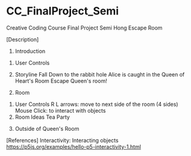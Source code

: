 # CC_FinalProject_Semi
Creative Coding Course Final Project
Semi Hong
Escape Room

[Description]
1. Introduction
  1) User Controls

  2) Storyline
    Fall Down to the rabbit hole
    Alice is caught in the Queen of Heart's Room
    Escape Queen's room!

2. Room
  1) User Controls
    R L arrows: move to next side of the room (4 sides)
    Mouse Click: to interact with objects
  2) Room Ideas
   Tea Party


3. Outside of Queen's Room



[References]
Interactivity: Interacting objects
  https://p5js.org/examples/hello-p5-interactivity-1.html
